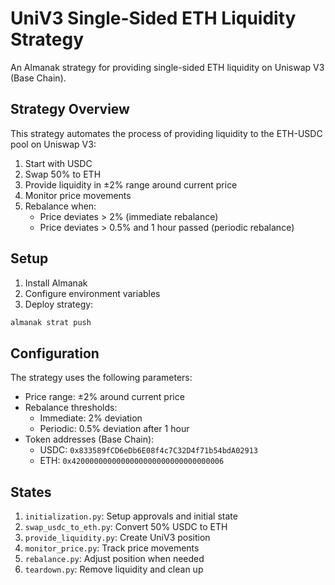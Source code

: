 # UniV3 Single-Sided ETH Liquidity Strategy

An Almanak strategy for providing single-sided ETH liquidity on Uniswap V3 (Base Chain).

## Strategy Overview

This strategy automates the process of providing liquidity to the ETH-USDC pool on Uniswap V3:

1. Start with USDC
2. Swap 50% to ETH
3. Provide liquidity in ±2% range around current price
4. Monitor price movements
5. Rebalance when:
   - Price deviates > 2% (immediate rebalance)
   - Price deviates > 0.5% and 1 hour passed (periodic rebalance)

## Setup

1. Install Almanak
2. Configure environment variables
3. Deploy strategy:
```bash
almanak strat push
```

## Configuration

The strategy uses the following parameters:
- Price range: ±2% around current price
- Rebalance thresholds:
  - Immediate: 2% deviation
  - Periodic: 0.5% deviation after 1 hour
- Token addresses (Base Chain):
  - USDC: `0x833589fCD6eDb6E08f4c7C32D4f71b54bdA02913`
  - ETH: `0x4200000000000000000000000000000006`

## States

1. `initialization.py`: Setup approvals and initial state
2. `swap_usdc_to_eth.py`: Convert 50% USDC to ETH
3. `provide_liquidity.py`: Create UniV3 position
4. `monitor_price.py`: Track price movements
5. `rebalance.py`: Adjust position when needed
6. `teardown.py`: Remove liquidity and clean up